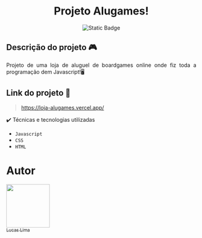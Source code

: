 <h1 align="center"> Projeto Alugames! </h1>
<p align="center"> <img alt="Static Badge" src="https://img.shields.io/badge/Status%20-%20Finalizado%20-%20green?style=plastic&logo=javascript&logoColor=yellow&logoSize=auto"> </p>

## Descrição do projeto 🎮

<p align="justify">
  Projeto de uma loja de aluguel de boardgames online onde fiz toda a programação dem Javascript!🖥️
</p>

## Link do projeto :dash:

> https://loja-alugames.vercel.app/

✔️ Técnicas e tecnologias utilizadas

- ``Javascript ``
- ``CSS``
- ``HTML``

# Autor

[<img loading="lazy" src="https://avatars.githubusercontent.com/u/166944574?s=400&u=33192cd49d99285fb04326778d57bcfe558498e9&v=4" width=115><br><sub>Lucas Lima</sub>](https://github.com/Lucaspkz)
